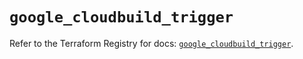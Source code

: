 # `google_cloudbuild_trigger`

Refer to the Terraform Registry for docs: [`google_cloudbuild_trigger`](https://registry.terraform.io/providers/hashicorp/google/6.44.0/docs/resources/cloudbuild_trigger).
